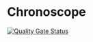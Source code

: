 # Chronoscope

[![Quality Gate Status](https://sonarcloud.io/api/project_badges/measure?project=chronoscope&metric=alert_status)](https://sonarcloud.io/dashboard?id=chronoscope)